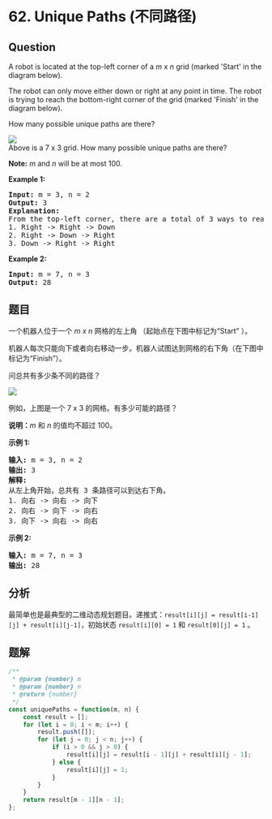 # 62. Unique Paths (不同路径)

## Question

A robot is located at the top-left corner of a _m_ x _n_ grid (marked 'Start' in the diagram below).

The robot can only move either down or right at any point in time. The robot is trying to reach the bottom-right corner of the grid (marked 'Finish' in the diagram below).

How many possible unique paths are there?

![](https://assets.leetcode.com/uploads/2018/10/22/robot_maze.png)  
Above is a 7 x 3 grid. How many possible unique paths are there?

**Note:** _m_ and _n_ will be at most 100.

**Example 1:**

<pre><strong>Input:</strong> m = 3, n = 2
<strong>Output:</strong> 3
<strong>Explanation:</strong>
From the top-left corner, there are a total of 3 ways to reach the bottom-right corner:
1. Right -&gt; Right -&gt; Down
2. Right -&gt; Down -&gt; Right
3. Down -&gt; Right -&gt; Right
</pre>

**Example 2:**

<pre><strong>Input:</strong> m = 7, n = 3
<strong>Output:</strong> 28</pre>

## 题目

一个机器人位于一个 _m x n_ 网格的左上角 （起始点在下图中标记为“Start” ）。

机器人每次只能向下或者向右移动一步。机器人试图达到网格的右下角（在下图中标记为“Finish”）。

问总共有多少条不同的路径？

![](https://assets.leetcode-cn.com/aliyun-lc-upload/uploads/2018/10/22/robot_maze.png)

例如，上图是一个 7 x 3 的网格。有多少可能的路径？

**说明：**_m_ 和 _n_ 的值均不超过 100。

**示例 1:**

<pre><strong>输入:</strong> m = 3, n = 2
<strong>输出:</strong> 3
<strong>解释:</strong>
从左上角开始，总共有 3 条路径可以到达右下角。
1. 向右 -&gt; 向右 -&gt; 向下
2. 向右 -&gt; 向下 -&gt; 向右
3. 向下 -&gt; 向右 -&gt; 向右
</pre>

**示例 2:**

<pre><strong>输入:</strong> m = 7, n = 3
<strong>输出:</strong> 28</pre>

## 分析

最简单也是最典型的二维动态规划题目。递推式：`result[i][j] = result[i-1][j] + result[i][j-1]`，初始状态 `result[i][0] = 1` 和 `result[0][j] = 1` 。

## 题解

```javascript
/**
 * @param {number} m
 * @param {number} n
 * @return {number}
 */
const uniquePaths = function(m, n) {
    const result = [];
    for (let i = 0; i < m; i++) {
        result.push([]);
        for (let j = 0; j < n; j++) {
            if (i > 0 && j > 0) {
                result[i][j] = result[i - 1][j] + result[i][j - 1];
            } else {
                result[i][j] = 1;
            }
        }
    }
    return result[m - 1][n - 1];
};
```
